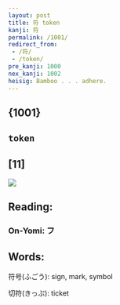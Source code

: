 ```yaml
---
layout: post
title: 符 token
kanji: 符
permalink: /1001/
redirect_from:
 - /符/
 - /token/
pre_kanji: 1000
nex_kanji: 1002
heisig: Bamboo . . . adhere.
---
```


## {1001}

## `token`

## [11]

<div class="stroke"><img src="E7ACA6.png" /></div>

## Reading:

### On-Yomi: フ

## Words:

符号(ふごう): sign, mark, symbol

切符(きっぷ): ticket
